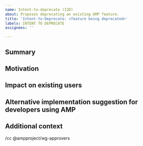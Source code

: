 ```yaml
---
name: Intent-to-deprecate (I2D)
about: Proposes deprecating an existing AMP feature.
title: 'Intent-to-Deprecate: <feature being deprecated>'
labels: INTENT TO DEPRECATE
assignees: ''

---
```


<!--
Replace/remove all of the text in brackets, including this text.

See https://github.com/ampproject/amphtml/blob/master/spec/amp-versioning-policy.md for details on AMP's deprecation policy, instructions on filling out this I2D template and how to get help if you have questions.

If your feature can be removed immediately after deprecation, you can use this issue to track removal as well (changing the title to "Intent-to-Deprecate-and-Remove" and adding the "INTENT TO REMOVE" label).  Otherwise you will file a separate Intent-to-Remove (I2R) issue after the feature has been deprecated and you are ready to remove the feature.
-->

## Summary
<!--
Provide a brief description of the feature you are planning on deprecating and a concrete plan for deprecating the feature.  Provide the detailed removal plan if the feature is ready for immediate removal after deprecation, otherwise provide an initial plan for removing the deprecated feature and file a separate Intent-to-Remove issue after this issue is approved.
-->

## Motivation
<!--
Explain why this feature needs to be deprecated and eventually removed.
-->

## Impact on existing users
<!--
How seriously would the removal of this feature break sites that currently use AMP?  If available what is the estimated usage of this feature?
-->

## Alternative implementation suggestion for developers using AMP
<!--
When the feature you are deprecating is removed, how would developers using AMP achieve similar functionality?
-->

## Additional context
<!--
Add any other information that may help people understand your I2D.
-->

<!--
Add anyone to this cc line that you want to notify about this I2D.
-->
/cc @ampproject/wg-approvers
